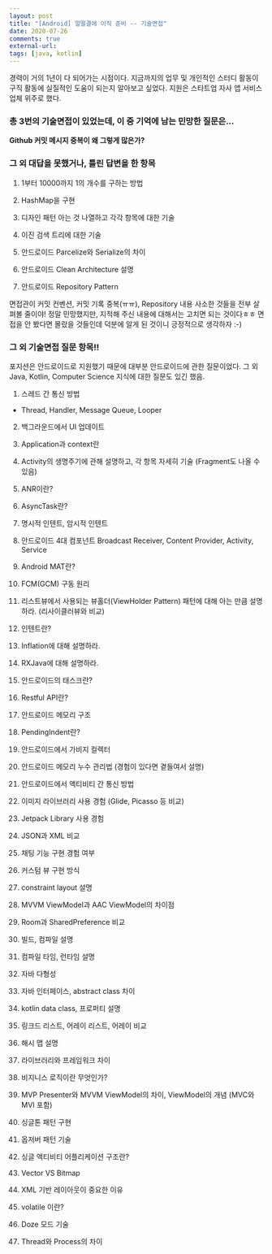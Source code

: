 ```yaml
---
layout: post
title: "[Android] 얼떨결에 이직 준비 -- 기술면접"
date: 2020-07-26
comments: true
external-url:
tags: [java, kotlin]
---
```


경력이 거의 1년이 다 되어가는 시점이다. 지금까지의 업무 및 개인적인 스터디 활동이 구직 활동에 실질적인 도움이 되는지 알아보고 싶었다. 지원은 스타트업 자사 앱 서비스 업체 위주로 했다.

<!-- more -->

### 총 3번의 기술면접이 있었는데, 이 중 기억에 남는 민망한 질문은...
**Github 커밋 메시지 중복이 왜 그렇게 많은가?**

### 그 외 대답을 못했거나, 틀린 답변을 한 항목

1. 1부터 10000까지 1의 개수를 구하는 방법

2. HashMap을 구현

3. 디자인 패턴 아는 것 나열하고 각각 항목에 대한 기술

4. 이진 검색 트리에 대한 기술

5. 안드로이드 Parcelize와 Serialize의 차이

6. 안드로이드 Clean Architecture 설명

7. 안드로이드 Repository Pattern

면접관이 커밋 컨벤션, 커밋 기록 중복(ㅠㅠ), Repository 내용 사소한 것들을 전부 살펴볼 줄이야! 정말 민망했지만, 지적해 주신 내용에 대해서는 고치면 되는 것이다ㅎㅎ 면접을 안 봤다면 몰랐을 것들인데 덕분에 알게 된 것이니 긍정적으로 생각하자 :-) 

### 그 외 기술면접 질문 항목!!

포지션은 안드로이드로 지원했기 때문에 대부분 안드로이드에 관한 질문이었다. 그 외 Java, Kotlin, Computer Science 지식에 대한 질문도 있긴 했음.

1. 스레드 간 통신 방법
- Thread, Handler, Message Queue, Looper

2. 백그라운드에서 UI 업데이트

3. Application과 context란

4. Activity의 생명주기에 관해 설명하고, 각 항목 자세히 기술 (Fragment도 나올 수 있음)

5. ANR이란?

6. AsyncTask란?

7. 명시적 인텐트, 암시적 인텐트

8. 안드로이드 4대 컴포넌트 Broadcast Receiver, Content Provider, Activity, Service

9. Android MAT란?

10. FCM(GCM) 구동 원리

11. 리스트뷰에서 사용되는 뷰홀더(ViewHolder Pattern) 패턴에 대해 아는 만큼 설명하라.
(리사이클러뷰와 비교)

12. 인텐트란?

13. Inflation에 대해 설명하라.

14. RXJava에 대해 설명하라. 

15. 안드로이드의 태스크란?

16. Restful API란?

17. 안드로이드 메모리 구조

18. PendingIndent란?

19. 안드로이드에서 가비지 컬렉터

20. 안드로이드 메모리 누수 관리법 (경험이 있다면 곁들여서 설명)

21. 안드로이드에서 액티비티 간 통신 방법

22. 이미지 라이브러리 사용 경험 (Glide, Picasso 등 비교)

23. Jetpack Library 사용 경험

24. JSON과 XML 비교

25. 채팅 기능 구현 경험 여부

26. 커스텀 뷰 구현 방식

27. constraint layout 설명

28. MVVM ViewModel과 AAC ViewModel의 차이점

29. Room과 SharedPreference 비교

30. 빌드, 컴파일 설명

31. 컴파일 타임, 런타임 설명

32. 자바 다형성

33. 자바 인터페이스, abstract class 차이

34. kotlin data class, 프로퍼티 설명

35. 링크드 리스트, 어레이 리스트, 어레이 비교

36. 해시 맵 설명

37. 라이브러리와 프레임워크 차이

38. 비지니스 로직이란 무엇인가?

39. MVP Presenter와 MVVM ViewModel의 차이, ViewModel의 개념 (MVC와 MVI 포함)

40. 싱글톤 패턴 구현

41. 옵저버 패턴 기술

42. 싱글 액티비티 어플리케이션 구조란?

43. Vector VS Bitmap

44. XML 기반 레이아웃이 중요한 이유

45. volatile 이란?

46. Doze 모드 기술

47. Thread와 Process의 차이